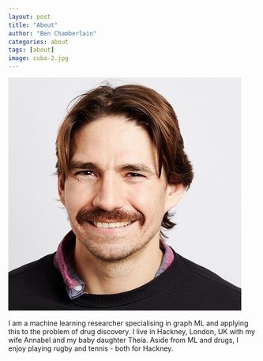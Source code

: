 ```yaml
---
layout: post
title: "About"
author: "Ben Chamberlain"
categories: about
tags: [about]
image: cuba-2.jpg
---
```

![headshot](/assets/img/workday_headshot.jpg)

I am a machine learning researcher specialising in graph ML and applying this to the problem of drug discovery. I live in Hackney, London, UK with my wife Annabel and my baby daughter Theia. Aside from ML and drugs, I enjoy playing rugby and tennis - both for Hackney.

